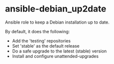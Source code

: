 ansible-debian_up2date
======================

Ansible role to keep a Debian installation up to date.

By default, it does the following:

- Add the 'testing' repositories
- Set 'stable' as the default release
- Do a safe upgrade to the latest (stable) version
- Install and configure unattended-upgrades
